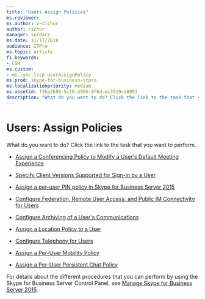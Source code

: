 ```yaml
---
title: "Users Assign Policies"
ms.reviewer: 
ms.author: v-cichur
author: cichur
manager: serdars
ms.date: 11/17/2018
audience: ITPro
ms.topic: article
f1.keywords:
- CSH
ms.custom:
- ms.lync.lscp.UserAssignPolicy
ms.prod: skype-for-business-itpro
ms.localizationpriority: medium
ms.assetid: f36a2699-5cf6-4995-9f6d-ec3519ca0903
description: "What do you want to do? Click the link to the task that you want to perform."
---
```


# Users: Assign Policies

What do you want to do? Click the link to the task that you want to perform.

- [Assign a Conferencing Policy to Modify a User's Default Meeting Experience](/previous-versions/office/lync-server-2013/lync-server-2013-assign-a-per-user-conferencing-policy)

- [Specify Client Versions Supported for Sign-in by a User](/previous-versions/office/lync-server-2013/lync-server-2013-assign-a-per-user-client-version-policy)

- [Assign a per-user PIN policy in Skype for Business Server 2015](../../manage/authentication/assign-a-per-user-pin-policy.md)

- [Configure Federation, Remote User Access, and Public IM Connectivity for Users](/previous-versions/office/lync-server-2013/lync-server-2013-assign-an-external-user-access-policy-to-a-lync-enabled-user)

- [Configure Archiving of a User's Communications](/previous-versions/office/lync-server-2013/lync-server-2013-assign-a-per-user-archiving-policy)

- [Assign a Location Policy to a User](/previous-versions/office/lync-server-2013/lync-server-2013-assign-a-per-user-location-policy)

- [Configure Telephony for Users](/previous-versions/office/lync-server-2013/lync-server-2013-configure-telephony-for-a-user)

- [Assign a Per-User Mobility Policy](/previous-versions/office/lync-server-2013/lync-server-2013-assign-a-per-user-mobility-policy)

- [Assign a Per-User Persistent Chat Policy](/previous-versions/office/lync-server-2013/lync-server-2013-assign-a-per-user-persistent-chat-policy)

For details about the different procedures that you can perform by using the Skype for Business Server Control Panel, see [Manage Skype for Business Server 2015](../../manage/manage.md).